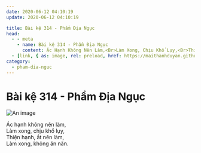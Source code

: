 ```yaml
---
date: 2020-06-12 04:10:19
update: 2020-06-12 04:10:19

title: Bài kệ 314 - Phẩm Địa Ngục
head:
  - - meta
    - name: Bài kệ 314 - Phẩm Địa Ngục
      content: Ác Hạnh Không Nên Làm,<Br>Làm Xong, Chịu Khổ Lụy,<Br>Thiện Hạnh, Ắt Nên Làm,<Br>Làm Xong, Không Ăn Năn.<Br>
  - [link, { as: image, rel: preload, href: https://maithanhduyan.github.io/kinh-phap-cu/img/pham-dia-nguc/pham-dia-nguc-314.jpg }]
category:
  - pham-dia-nguc
---
```


# Bài kệ 314 - Phẩm Địa Ngục

![An image](/img/pham-dia-nguc/pham-dia-nguc-314.jpg)

Ác hạnh không nên làm,<br>Làm xong, chịu khổ lụy,<br>Thiện hạnh, ắt nên làm,<br>Làm xong, không ăn năn.<br>
